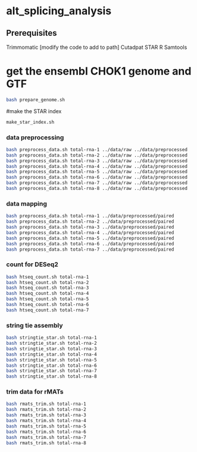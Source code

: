 # alt_splicing_analysis

## Prerequisites 
Trimmomatic [modify the code to add to path]
Cutadpat
STAR
R
Samtools

# get the ensembl CHOK1 genome and GTF
```bash
bash prepare_genome.sh
```

#make the STAR index

```bash
make_star_index.sh
```

### data preprocessing
```bash
bash preprocess_data.sh total-rna-1 ../data/raw ../data/preprocessed
bash preprocess_data.sh total-rna-2 ../data/raw ../data/preprocessed
bash preprocess_data.sh total-rna-3 ../data/raw ../data/preprocessed
bash preprocess_data.sh total-rna-4 ../data/raw ../data/preprocessed
bash preprocess_data.sh total-rna-5 ../data/raw ../data/preprocessed
bash preprocess_data.sh total-rna-6 ../data/raw ../data/preprocessed
bash preprocess_data.sh total-rna-7 ../data/raw ../data/preprocessed
bash preprocess_data.sh total-rna-8 ../data/raw ../data/preprocessed
```

### data mapping
```bash
bash preprocess_data.sh total-rna-1 ../data/preprocessed/paired
bash preprocess_data.sh total-rna-2 ../data/preprocessed/paired
bash preprocess_data.sh total-rna-3 ../data/preprocessed/paired
bash preprocess_data.sh total-rna-4 ../data/preprocessed/paired
bash preprocess_data.sh total-rna-5 ../data/preprocessed/paired
bash preprocess_data.sh total-rna-6 ../data/preprocessed/paired
bash preprocess_data.sh total-rna-7 ../data/preprocessed/paired
```

### count for DESeq2
```bash
bash htseq_count.sh total-rna-1 
bash htseq_count.sh total-rna-2 
bash htseq_count.sh total-rna-3 
bash htseq_count.sh total-rna-4
bash htseq_count.sh total-rna-5
bash htseq_count.sh total-rna-6
bash htseq_count.sh total-rna-7
```

### string tie assembly
```bash
bash stringtie_star.sh total-rna-1
bash stringtie_star.sh total-rna-2 
bash stringtie_star.sh total-rna-3 
bash stringtie_star.sh total-rna-4 
bash stringtie_star.sh total-rna-5
bash stringtie_star.sh total-rna-6 
bash stringtie_star.sh total-rna-7 
bash stringtie_star.sh total-rna-8 
```


### trim data for rMATs
```bash
bash rmats_trim.sh total-rna-1
bash rmats_trim.sh total-rna-2 
bash rmats_trim.sh total-rna-3 
bash rmats_trim.sh total-rna-4 
bash rmats_trim.sh total-rna-5
bash rmats_trim.sh total-rna-6 
bash rmats_trim.sh total-rna-7 
bash rmats_trim.sh total-rna-8
```







